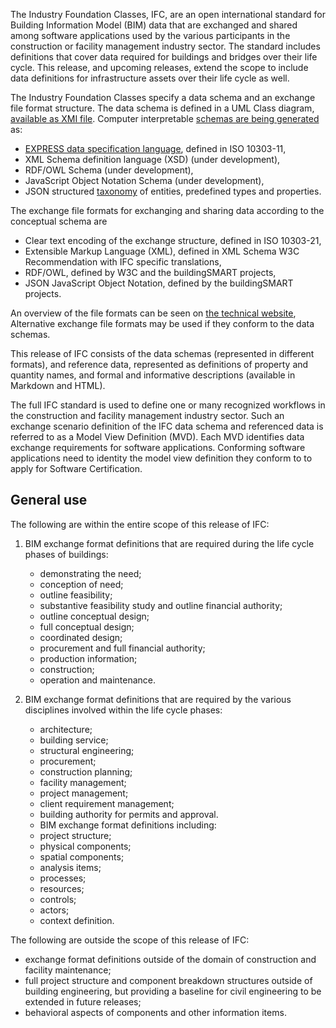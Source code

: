 The Industry Foundation Classes, IFC, are an open international standard for Building Information Model (BIM) data that are exchanged and shared among software applications used by the various participants in the construction or facility management industry sector. The standard includes definitions that cover data required for buildings and bridges over their life cycle. This release, and upcoming releases, extend the scope to include data definitions for infrastructure assets over their life cycle as well.

The Industry Foundation Classes specify a data schema and an exchange file format structure.
The data schema is defined in a UML Class diagram, [available as XMI file](https://github.com/buildingSMART/IFC4.3.x-development/tree/master/schemas).
Computer interpretable [schemas are being generated](https://github.com/buildingSMART/IFC4.3.x-output) as:

 * [EXPRESS data specification language](https://github.com/buildingSMART/IFC4.3.x-output/blob/master/IFC.exp), defined in ISO 10303-11,
 * XML Schema definition language (XSD) (under development),
 * RDF/OWL Schema  (under development),
 * JavaScript Object Notation Schema (under development),
 * JSON structured [taxonomy](https://github.com/buildingSMART/IFC4.3.x-output/blob/master/IFC.json) of entities, predefined types and properties.


The exchange file formats for exchanging and sharing data according to the conceptual schema are

 * Clear text encoding of the exchange structure, defined in ISO 10303-21,
 * Extensible Markup Language (XML), defined in XML Schema W3C Recommendation with IFC specific translations,
 * RDF/OWL, defined by W3C and the buildingSMART projects,
 * JSON JavaScript Object Notation, defined by the buildingSMART projects.

An overview of the file formats can be seen on [the technical website](https://technical.buildingsmart.org/standards/ifc/ifc-formats/),
Alternative exchange file formats may be used if they conform to the data schemas.

This release of IFC consists of the data schemas (represented in different formats), and reference data, represented as definitions of property and quantity names, and formal and informative descriptions (available in Markdown and HTML).

The full IFC standard is used to define one or many recognized workflows in the construction and facility management industry sector. Such an exchange scenario definition of the IFC data schema and referenced data is referred to as a Model View Definition (MVD). Each MVD identifies data exchange requirements for software applications. Conforming software applications need to identity the model view definition they conform to to apply for Software Certification.

## General use

The following are within the entire scope of this release of IFC:

 1. BIM exchange format definitions that are required during the life cycle phases of buildings:

    * demonstrating the need;
    * conception of need;
    * outline feasibility;
    * substantive feasibility study and outline financial authority;
    * outline conceptual design;
    * full conceptual design;
    * coordinated design;
    * procurement and full financial authority;
    * production information;
    * construction;
    * operation and maintenance.

 2. BIM exchange format definitions that are required by the various disciplines involved within the life cycle phases:

    * architecture;
    * building service;
    * structural engineering;
    * procurement;
    * construction planning;
    * facility management;
    * project management;
    * client requirement management;
    * building authority for permits and approval.
    * BIM exchange format definitions including:
    * project structure;
    * physical components;
    * spatial components;
    * analysis items;
    * processes;
    * resources;
    * controls;
    * actors;
    * context definition.

The following are outside the scope of this release of IFC:

 * exchange format definitions outside of the domain of construction and facility maintenance;
 * full project structure and component breakdown structures outside of building engineering, but providing a baseline for civil engineering to be extended in future releases;
 * behavioral aspects of components and other information items.
